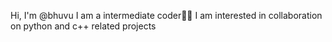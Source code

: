 Hi, I'm @bhuvu
I am a intermediate coder👨‍💻
I am interested in collaboration on python and c++ related projects 


<!---
bhuvu/bhuvu is a ✨ special ✨ repository because its `README.md` (this file) appears on your GitHub profile.
You can click the Preview link to take a look at your changes.
--->
